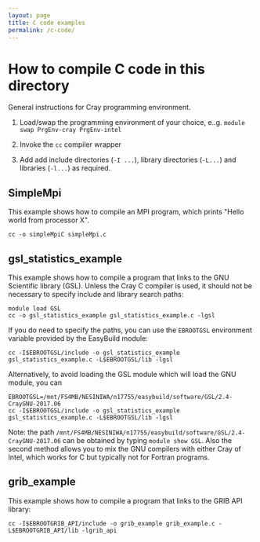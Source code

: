 ```yaml
---
layout: page
title: C code examples
permalink: /c-code/
---
```


# How to compile C code in this directory

General instructions for Cray programming environment.

 1. Load/swap the programming environment of your choice, e..g. ```module swap PrgEnv-cray PrgEnv-intel```

 2. Invoke the ```cc``` compiler wrapper

 3. Add add include directories (```-I ...```), library directories (```-L...```) and libraries (```-l...```) as required.

## SimpleMpi

This example shows how to compile an MPI program, which prints "Hello world from processor X".

```
cc -o simpleMpiC simpleMpi.c
```


## gsl_statistics_example

This example shows how to compile a program that links to the GNU Scientific library (GSL). Unless the Cray C compiler is used, it should not be necessary to specify include and library search paths:

```
module load GSL
cc -o gsl_statistics_example gsl_statistics_example.c -lgsl
```
If you do need to specify the paths, you can use the ```EBROOTGSL``` environment variable provided by the EasyBuild module:
```
cc -I$EBROOTGSL/include -o gsl_statistics_example gsl_statistics_example.c -L$EBROOTGSL/lib -lgsl
```
Alternatively, to avoid loading the GSL module which will load the GNU module, you can
```
EBROOTGSL=/mnt/FS4MB/NESINIWA/n17755/easybuild/software/GSL/2.4-CrayGNU-2017.06
cc -I$EBROOTGSL/include -o gsl_statistics_example gsl_statistics_example.c -L$EBROOTGSL/lib -lgsl
```

Note: the path ```/mnt/FS4MB/NESINIWA/n17755/easybuild/software/GSL/2.4-CrayGNU-2017.06``` can be obtained by typing ```module show GSL```. Also the second method allows you to mix the GNU compilers with either Cray of Intel, which works for C but typically not for Fortran programs.

## grib_example

This example shows how to compile a program that links to the GRIB API library:
```
cc -I$EBROOTGRIB_API/include -o grib_example grib_example.c -L$EBROOTGRIB_API/lib -lgrib_api
```
